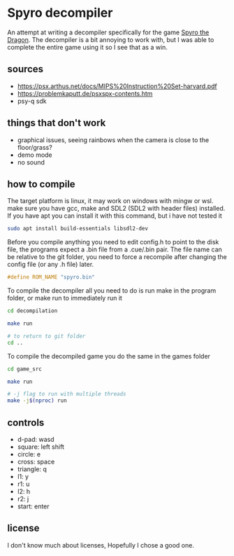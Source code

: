 # Spyro decompiler

An attempt at writing a decompiler specifically for the game [Spyro the Dragon](https://en.wikipedia.org/wiki/Spyro_the_Dragon).
The decompiler is a bit annoying to work with, but I was able to complete the entire game using it so I see that as a win.

## sources

- <https://psx.arthus.net/docs/MIPS%20Instruction%20Set-harvard.pdf>
- <https://problemkaputt.de/psxspx-contents.htm>
- psy-q sdk

## things that don't work

- graphical issues, seeing rainbows when the camera is close to the floor/grass?
- demo mode
- no sound

## how to compile

The target platform is linux, it may work on windows with mingw or wsl.
make sure you have gcc, make and SDL2 (SDL2 with header files) installed.
If you have apt you can install it with this command, but i have not tested it

```bash
sudo apt install build-essentials libsdl2-dev
```

Before you compile anything you need to edit config.h to point to the disk file, the programs expect a .bin file from a .cue/.bin pair.
The file name can be relative to the git folder, you need to force a recompile after changing the config file (or any .h file) later.

```c
#define ROM_NAME "spyro.bin"
```

To compile the decompiler all you need to do is run make in the program folder, or make run to immediately run it

```bash
cd decompilation

make run

# to return to git folder
cd ..
```

To compile the decompiled game you do the same in the games folder

```bash
cd game_src

make run

# -j flag to run with multiple threads
make -j$(nproc) run
```

## controls

- d-pad: wasd
- square: left shift
- circle: e
- cross: space
- triangle: q
- l1: y
- r1: u
- l2: h
- r2: j
- start: enter

## license

I don't know much about licenses, Hopefully I chose a good one.
